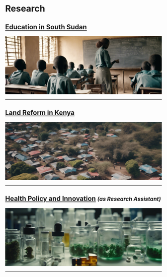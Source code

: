 # Research #

## [Education in South Sudan](/pages/education-south-sudan) ##
<a href="https://njwsn.github.io/pages/education-south-sudan"> <img src="assets/images/education-ss-sd-1344-500.png?raw=true" style="max-width:100%; height:auto;"/></a>

---

## [Land Reform in Kenya](/pages/land-reform-kenya) ##
<a href="https://njwsn.github.io/pages/land-reform-kenya"> <img src="assets/images/land-reform-kenya-sd-1344-500.png?raw=true" style="max-width:100%; height:auto;"/></a>

---

## [Health Policy and Innovation](/pages/health-policy-innovation) <small><i>(as Research Assistant)</i></small> ##
<a href="https://njwsn.github.io/pages/health-policy-innovation"> <img src="assets/images/drugs-procurement-sd-1344-500.png?raw=true" style="max-width:100%; height:auto;"/></a>

---
<!-- <small><i>Note: The above pictures were produced by <a href="https://beta.dreamstudio.ai/generate">generative AI</a> for illustrative purposes only.</i></small> >
